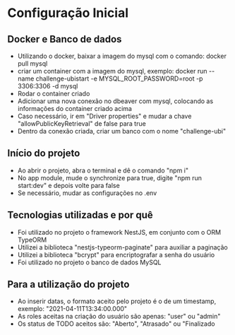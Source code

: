 <h1>Configuração Inicial</h1>

## Docker e Banco de dados
<ul>
  <li>Utilizando o docker, baixar a imagem do mysql com o comando: docker pull mysql</li>
  <li>criar um container com a imagem do mysql, exemplo: docker run --name challenge-ubistart -e MYSQL_ROOT_PASSWORD=root -p 3306:3306 -d mysql</li>
  <li>Rodar o container criado</li>
  <li>Adicionar uma nova conexão no dbeaver com mysql, colocando as informações do container criado acima</li>
  <li>Caso necessário, ir em "Driver properties" e mudar a chave "allowPublicKeyRetrieval" de false para true</li>
  <li>Dentro da conexão criada, criar um banco com o nome "challenge-ubi"</li>
</ul>

## Início do projeto
<ul>
  <li>Ao abrir o projeto, abra o terminal e dê o comando "npm i"</li>
  <li>No app module, mude o synchronize para true, digite "npm run start:dev" e depois volte para false</li>
  <li>Se necessário, mudar as configurações no .env</li>
</ul>

## Tecnologias utilizadas e por quê
<ul>
  <li>Foi utilizado no projeto o framework NestJS, em conjunto com o ORM TypeORM</li>
  <li>Utilizei a biblioteca "nestjs-typeorm-paginate" para auxiliar a paginação</li>
  <li>Utilizei a biblioteca "bcrypt" para encriptografar a senha do usuário</li>
  <li>Foi utilizado no projeto o banco de dados MySQL</li>
</ul>

## Para a utilização do projeto
<ul>
  <li>Ao inserir datas, o formato aceito pelo projeto é o de um timestamp, exemplo: "2021-04-11T13:34:00.000"</li>
  <li>
    As roles aceitas na criação do usuário são apenas: "user" ou "admin"
  </li>
  <li>
    Os status de TODO aceitos são: "Aberto", "Atrasado" ou "Finalizado
  </li>
</ul>

